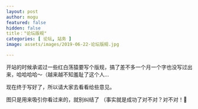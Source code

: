 ```yaml
---
layout: post
author: mogu
featured: false
hidden: false
title："论坛版规"
categories: [ 论坛, 站务 ]
image: assets/images/2019-06-22-论坛版规.jpg

---
```

开站的时候承诺过一些红白荡猿要写个版规，搞了差不多一个月一个字也没写过出来，哈哈哈哈～（越来越不知羞耻了这个人...

现在终于写好了，所以请大家去看看给些意见。

图只是用来吸引你看过来的，就别纠结了 （事实就是成功了对不对？对不对！🤣
